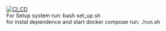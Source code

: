 [![CI_CD](https://github.com/Lucky-graf/Test_task_devops/actions/workflows/main.yml/badge.svg)](https://github.com/Lucky-graf/Test_task_devops/actions/workflows/main.yml)
<br>
For Setup system run: bash set_up.sh
<br>
for instal dependence and start docker compose run: ./run.sh

